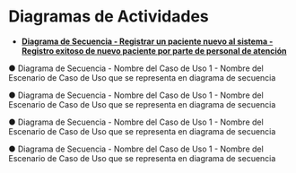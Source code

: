 # Diagramas de Actividades

* [**Diagrama de Secuencia - Registrar un paciente nuevo al sistema -  Registro exitoso de nuevo paciente por parte de personal de atención**](https://drive.google.com/file/d/1PsZVVOelcJK3AfCgUnEkJgZL_VuMRAvL/view?usp=sharing)

● Diagrama de Secuencia - Nombre del Caso de Uso 1 - Nombre del Escenario de Caso de Uso que se representa en diagrama de secuencia

● Diagrama de Secuencia - Nombre del Caso de Uso 1 - Nombre del Escenario de Caso de Uso que se representa en diagrama de secuencia

● Diagrama de Secuencia - Nombre del Caso de Uso 1 - Nombre del Escenario de Caso de Uso que se representa en diagrama de secuencia

● Diagrama de Secuencia - Nombre del Caso de Uso 1 - Nombre del Escenario de Caso de Uso que se representa en diagrama de secuencia
